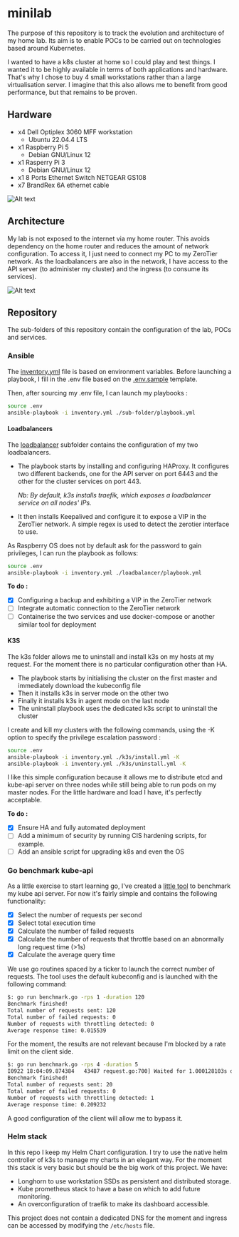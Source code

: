 # minilab

The purpose of this repository is to track the evolution and architecture of my home lab. Its aim is to enable POCs to be carried out on technologies based around Kubernetes. 

I wanted to have a k8s cluster at home so I could play and test things. I wanted it to be highly available in terms of both applications and hardware. That's why I chose to buy 4 small workstations rather than a large virtualisation server. I imagine that this also allows me to benefit from good performance, but that remains to be proven.

## Hardware

- x4 Dell Optiplex 3060 MFF workstation
    - Ubuntu 22.04.4 LTS
- x1 Raspberry Pi 5
    - Debian GNU/Linux 12
- x1 Rasperry Pi 3
    - Debian GNU/Linux 12
- x1 8 Ports Ethernet Switch  NETGEAR GS108 
- x7 BrandRex 6A ethernet cable

![Alt text](./img/hardware.jpg "Hardware")

## Architecture

My lab is not exposed to the internet via my home router. This avoids dependency on the home router and reduces the amount of network configuration.
To access it, I just need to connect my PC to my ZeroTier network. As the loadbalancers are also in the network, I have access to the API server (to administer my cluster) and the ingress (to consume its services).

![Alt text](./img/architecture.png "Architecture")

## Repository

The sub-folders of this repository contain the configuration of the lab, POCs and services.

### Ansible

The [inventory.yml](./inventory.yml) file is based on environment variables. Before launching a playbook, I fill in the .env file based on the [.env.sample](.env.sample) template. 

Then, after sourcing my .env file, I can launch my playbooks :

```bash
source .env
ansible-playbook -i inventory.yml ./sub-folder/playbook.yml
```

#### Loadbalancers
The [loadbalancer](./loadbalancer) subfolder contains the configuration of my two loadbalancers.
- The playbook starts by installing and configuring HAProxy. It configures two different backends, one for the API server on port 6443 and the other for the cluster services on port 443. 

    *Nb: By default, k3s installs traefik, which exposes a loadbalancer service on all nodes' IPs.*

- It then installs Keepalived and configure it to expose a VIP in the ZeroTier network. A simple regex is used to detect the zerotier interface to use.

As Raspberry OS does not by default ask for the password to gain privileges, I can run the playbook as follows: 

```bash
source .env
ansible-playbook -i inventory.yml ./loadbalancer/playbook.yml
```
**To do :**
- [x] Configuring a backup and exhibiting a VIP in the ZeroTier network
- [ ] Integrate automatic connection to the ZeroTier network
- [ ] Containerise the two services and use docker-compose or another similar tool for deployment

#### K3S

The k3s folder allows me to uninstall and install k3s on my hosts at my request.
For the moment there is no particular configuration other than HA. 

- The playbook starts by initialising the cluster on the first master and immediately download the kubeconfig file
- Then it installs k3s in server mode on the other two
- Finally it installs k3s in agent mode on the last node
- The uninstall playbook uses the dedicated k3s script to uninstall the cluster

I create and kill my clusters with the following commands, using the -K option to specify the privilege escalation password : 

```bash
source .env
ansible-playbook -i inventory.yml ./k3s/install.yml -K
ansible-playbook -i inventory.yml ./k3s/uninstall.yml -K
```

I like this simple configuration because it allows me to distribute etcd and kube-api server on three nodes while still being able to run pods on my master nodes. For the little hardware and load I have, it's perfectly acceptable. 

**To do :**
- [x] Ensure HA and fully automated deployment
- [ ] Add a minimum of security by running CIS hardening scripts, for example.
- [ ] Add an ansible script for upgrading k8s and even the OS

### Go benchmark kube-api

As a little exercise to start learning go, I've created a [little tool](./go-benchmark-kube-api) to benchmark my kube api server.
For now it's fairly simple and contains the following functionality:
- [x] Select the number of requests per second
- [x] Select total execution time
- [x] Calculate the number of failed requests
- [x] Calculate the number of requests that throttle based on an abnormally long request time (>1s)
- [x] Calculate the average query time

We use go routines spaced by a ticker to launch the correct number of requests. 
The tool uses the default kubeconfig and is launched with the following command:
```bash
$: go run benchmark.go -rps 1 -duration 120
Benchmark finished!
Total number of requests sent: 120
Total number of failed requests: 0
Number of requests with throttling detected: 0
Average response time: 0.015539
```
For the moment, the results are not relevant because I'm blocked by a rate limit on the client side.
```bash
$: go run benchmark.go -rps 4 -duration 5
I0922 18:04:09.874384   43487 request.go:700] Waited for 1.000128103s due to client-side throttling, not priority and fairness, request: GET:https://<LB_IP>:6443/api/v1/nodes
Benchmark finished!
Total number of requests sent: 20
Total number of failed requests: 0
Number of requests with throttling detected: 1
Average response time: 0.209232
```
A good configuration of the client will allow me to bypass it.

### Helm stack

In this repo I keep my Helm Chart configuration.
I try to use the native helm controller of k3s to manage my charts in an elegant way. For the moment this stack is very basic but should be the big work of this project. We have:

- Longhorn to use workstation SSDs as persistent and distributed storage.
- Kube prometheus stack to have a base on which to add future monitoring. 
- An overconfiguration of traefik to make its dashboard accessible.

This project does not contain a dedicated DNS for the moment and ingress can be accessed by modifying the `/etc/hosts` file.

